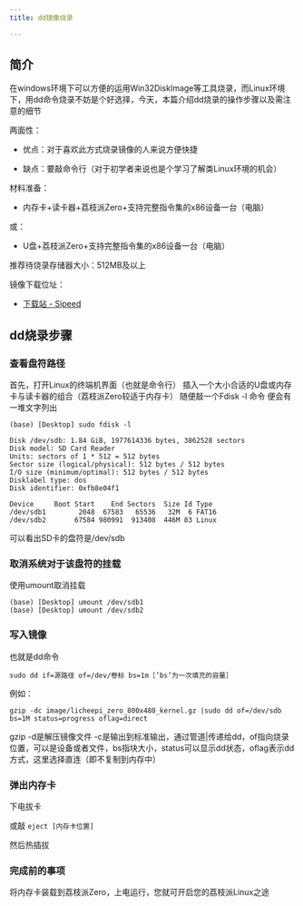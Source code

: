 ```yaml
---
title: dd镜像烧录

---
```


## 简介

在windows环境下可以方便的运用Win32DiskImage等工具烧录，而Linux环境下，用dd命令烧录不妨是个好选择，今天，本篇介绍dd烧录的操作步骤以及需注意的细节

两面性：

- 优点：对于喜欢此方式烧录镜像的人来说方便快捷

- 缺点：要敲命令行（对于初学者来说也是个学习了解类Linux环境的机会）

材料准备：

- 内存卡+读卡器+荔枝派Zero+支持完整指令集的x86设备一台（电脑）

或：

- U盘+荔枝派Zero+支持完整指令集的x86设备一台（电脑）

推荐待烧录存储器大小：512MB及以上

镜像下载位址：

- [下载站 - Sipeed](https://dl.sipeed.com/shareURL/LICHEE/Zero/SDK)

## dd烧录步骤


### 查看盘符路径

首先，打开Linux的终端机界面（也就是命令行）
插入一个大小合适的U盘或内存卡与读卡器的组合（荔枝派Zero较适于内存卡）
随便敲一个Fdisk -l 命令 便会有一堆文字列出

```shell
(base) [Desktop] sudo fdisk -l  

Disk /dev/sdb: 1.84 GiB, 1977614336 bytes, 3862528 sectors
Disk model: SD Card Reader  
Units: sectors of 1 * 512 = 512 bytes
Sector size (logical/physical): 512 bytes / 512 bytes
I/O size (minimum/optimal): 512 bytes / 512 bytes
Disklabel type: dos
Disk identifier: 0xfb8e04f1

Device     Boot Start    End Sectors  Size Id Type
/dev/sdb1        2048  67583   65536   32M  6 FAT16
/dev/sdb2       67584 980991  913408  446M 83 Linux
```

可以看出SD卡的盘符是/dev/sdb

### 取消系统对于该盘符的挂载


使用umount取消挂载

```shell
(base) [Desktop] umount /dev/sdb1                                              
(base) [Desktop] umount /dev/sdb2 
```

### 写入镜像

也就是dd命令

`sudo dd if=源路径 of=/dev/卷标 bs=1m［‘bs’为一次填充的容量］`

例如：

```
gzip -dc image/licheepi_zero_800x480_kernel.gz |sudo dd of=/dev/sdb bs=1M status=progress oflag=direct
```

gzip -d是解压镜像文件 -c是输出到标准输出，通过管道|传递给dd，of指向烧录位置，可以是设备或者文件，bs指块大小，status可以显示dd状态，oflag表示dd方式，这里选择直连（即不复制到内存中）



### 弹出内存卡


下电拔卡

或敲 `eject [内存卡位置]`

然后热插拔

### 完成前的事项


将内存卡装载到荔枝派Zero，上电运行，您就可开启您的荔枝派Linux之途
